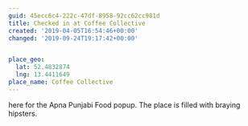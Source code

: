 ```yaml
---
guid: 45ecc6c4-222c-47df-8958-92cc62cc981d
title: Checked in at Coffee Collective
created: '2019-04-05T16:54:46+00:00'
changed: '2019-09-24T19:17:42+00:00'


place_geo:
  lat: 52.4832874
  lng: 13.4411649
place_name: Coffee Collective
---
```


here for the Apna Punjabi Food popup. The place is filled with braying hipsters. 

